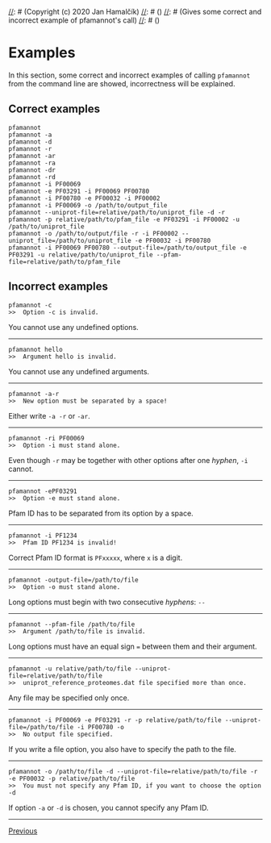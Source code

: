 [//]: # (pfamannot)
[//]: # (Protein Family Annotator)
[//]: # ()
[//]: # (docs/user/examples.md)
[//]: # (Copyright (c) 2020 Jan Hamalčík)
[//]: # ()
[//]: # (Gives some correct and incorrect example of pfamannot's call)
[//]: # ()

# Examples

In this section, some correct and incorrect examples of calling
`pfamannot` from the command line are showed, incorrectness will be
explained.

## Correct examples

```
pfamannot
pfamannot -a
pfamannot -d
pfamannot -r
pfamannot -ar
pfamannot -ra
pfamannot -dr
pfamannot -rd
pfamannot -i PF00069
pfamannot -e PF03291 -i PF00069 PF00780
pfamannot -i PF00780 -e PF00032 -i PF00002
pfamannot -i PF00069 -o /path/to/output_file
pfamannot --uniprot-file=relative/path/to/uniprot_file -d -r
pfamannot -p relative/path/to/pfam_file -e PF03291 -i PF00002 -u /path/to/uniprot_file
pfamannot -o /path/to/output/file -r -i PF00002 --uniprot_file=/path/to/uniprot_file -e PF00032 -i PF00780
pfamannot -i PF00069 PF00780 --output-file=/path/to/output_file -e PF03291 -u relative/path/to/uniprot_file --pfam-file=relative/path/to/pfam_file
```

## Incorrect examples

```
pfamannot -c
>>  Option -c is invalid.
```
You cannot use any undefined options.

---
```
pfamannot hello
>>  Argument hello is invalid.
```
You cannot use any undefined arguments.

---
```
pfamannot -a-r
>>  New option must be separated by a space!
```
Either write `-a -r` or `-ar`.

---
```
pfamannot -ri PF00069
>>  Option -i must stand alone.
```
Even though `-r` may be together with other options after one *hyphen*,
`-i` cannot.

---
```
pfamannot -ePF03291
>>  Option -e must stand alone.
```
Pfam ID has to be separated from its option by a space.

---
```
pfamannot -i PF1234
>>  Pfam ID PF1234 is invalid!
```
Correct Pfam ID format is `PFxxxxx`, where `x` is a digit.

---
```
pfamannot -output-file=/path/to/file
>>  Option -o must stand alone.
```
Long options must begin with two consecutive *hyphens*: `--`

---
```
pfamannot --pfam-file /path/to/file
>>  Argument /path/to/file is invalid.
```
Long options must have an equal sign `=` between them and their argument.

---
```
pfamannot -u relative/path/to/file --uniprot-file=relative/path/to/file
>>  uniprot_reference_proteomes.dat file specified more than once.
```
Any file may be specified only once.

---
```
pfamannot -i PF00069 -e PF03291 -r -p relative/path/to/file --uniprot-file=/path/to/file -i PF00780 -o
>>  No output file specified.
```
If you write a file option, you also have to specify the path to the
file.

---
```
pfamannot -o /path/to/file -d --uniprot-file=relative/path/to/file -r -e PF00032 -p relative/path/to/file
>>  You must not specify any Pfam ID, if you want to choose the option -d
```
If option `-a` or `-d` is chosen, you cannot specify any Pfam ID.

---

[Previous](options.md)
